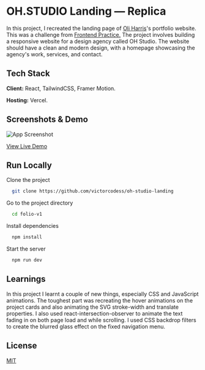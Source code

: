 
# OH.STUDIO Landing — Replica

In this project, I recreated the landing page of [Oli Harris](https://twitter.com/olvhrs)'s portfolio website. This was a challenge from [Frontend Practice.](https://oh-studio-landing.vercel.app/)  The project involves building a responsive website for a design agency called OH Studio. The website should have a clean and modern design, with a homepage showcasing the agency's work, services, and contact.


## Tech Stack

**Client:** React, TailwindCSS, Framer Motion.

**Hosting:** Vercel.


## Screenshots & Demo

<!-- ![App Screenshot](https://user-images.githubusercontent.com/84178696/234654012-b619a065-d774-45b0-a5d4-03863cc5d34e.png) -->

![App Screenshot](https://user-images.githubusercontent.com/84178696/234655264-63346e7a-e515-4066-a475-37e14b6da4b1.png)


[View Live Demo](https://oh-studio-landing.vercel.app/)
## Run Locally

Clone the project

```bash
  git clone https://github.com/victorcodess/oh-studio-landing
```

Go to the project directory

```bash
  cd folio-v1
```

Install dependencies

```bash
  npm install
```

Start the server

```bash
  npm run dev
```


## Learnings

In this project I learnt a couple of new things, especially CSS and JavaScript animations. The toughest part was recreating the hover animations on the project cards and also animating the SVG stroke-width and translate properties. I also used react-intersection-observer to animate the text fading in on both page load and while scrolling. I used CSS backdrop filters to create the blurred glass effect on the fixed navigation menu.


## License

[MIT](https://choosealicense.com/licenses/mit/)

